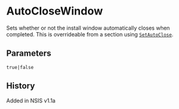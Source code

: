 # AutoCloseWindow

Sets whether or not the install window automatically closes when completed. This is overrideable from a section using [`SetAutoClose`][1].

## Parameters

    true|false

## History

Added in NSIS v1.1a

[1]: SetAutoClose.md